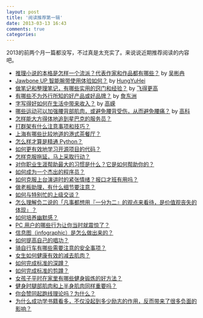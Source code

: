 ```yaml
---
layout: post
title: '阅读推荐第一辑'
date: 2013-03-13 16:43
comments: true
categories: 
---
```

    

2013的前两个月一篇都没写，不过真是太充实了。来说说近期推荐阅读的内容吧。

- [推理小说的本格是怎样一个流派？代表作家和作品都有哪些？](http://www.zhihu.com/question/19854648/answer/16342638)
by [吴彬冉](http://www.zhihu.com/people/wu-bin-ran)
- [Jawbone UP 智能腕带使用体验如何？](http://www.zhihu.com/question/20638202/answer/16335390) by [HungYuHei](http://www.zhihu.com/people/hungyuhei)
- [做笔记和整理笔记，有哪些实用的窍门和经验？](http://www.zhihu.com/question/19974164/answer/13791636) by [飞得更高](http://www.zhihu.com/people/fei-de-geng-gao)
- [有哪些不为外行所知的好产品或好品牌？](http://www.zhihu.com/question/20228439/answer/16034579) by [詹东洲](http://www.zhihu.com/people/zhan-dong-zhou)
- [字写得好如何在生活中带来收入？](http://www.zhihu.com/question/20820661/answer/16294165) by [高嵘](http://www.zhihu.com/people/rony-gao)
- [哪些运动可以加强腰背部肌肉，或避免腰背受伤，从而避免腰痛？](http://www.zhihu.com/question/20777355/answer/16184194) by [高科](http://www.zhihu.com/people/gao-ke-69)
- [怎样能大方得体地追到星巴克的服务员？](http://www.zhihu.com/question/20210602)
- [打群架有什么注意事项和技巧？](http://www.zhihu.com/question/20193379)
- [上海有哪些比较地道的港式茶餐厅？](http://www.zhihu.com/question/19550542/answer/12232806)
- [怎么样才算是精通 Python？](http://www.zhihu.com/question/19794855)
- [如何更有效地学习开源项目的代码？](http://www.zhihu.com/question/19637879)
- [怎样克服拖延，马上采取行动？](http://www.zhihu.com/question/19553990)
- [对你职业生涯帮助最大的习惯是什么？它是如何帮助你的？](http://www.zhihu.com/question/20024970)
- [如何成为一个杰出的程序员？](http://www.zhihu.com/question/19636213)
- [如何克服上台演讲时的紧张情绪？报口才班有用吗？](http://www.zhihu.com/question/19679597)
- [做老板助理，有什么细节要注意？](http://www.zhihu.com/question/20059294)
- [如何与特别忙的上级交谈？](http://www.zhihu.com/question/19983590)
- [怎么理解负二说的「凡事都想用『一分为二』的观点来看待，是价值观丧失的体现」？](http://www.zhihu.com/question/20637536)
- [如何培养幽默感？](http://www.zhihu.com/question/19607512)
- [PC 用户的哪些行为让你当时就震惊了？](http://www.zhihu.com/question/20100408)
- [信息图（infographic）是怎么做出来的？](http://www.zhihu.com/question/20586917)
- [如何提高自己的唱功？](http://www.zhihu.com/question/20608121)
- [骑自行车有哪些需要注意的安全事项？](http://www.zhihu.com/question/20485048)
- [女生如何健康有效的减去肌肉？](http://www.zhihu.com/question/19988280)
- [如何完成标准的深蹲？](http://www.zhihu.com/question/20768038)
- [如何完成标准的剪蹲？](http://www.zhihu.com/question/20775409)
- [女孩子平时在家里有哪些健身锻炼的好方法？](http://www.zhihu.com/question/20765142)
- [健身时腿部肌肉和上半身肌肉同样重要吗？](http://www.zhihu.com/question/20590246)
- [你会赞同起跑线理论吗？为什么？](http://www.zhihu.com/question/20185559)
- [为什么成功学书籍看多，不仅没起到多少励志的作用，反而带来了很多负面的影响？](http://www.zhihu.com/question/20503803)